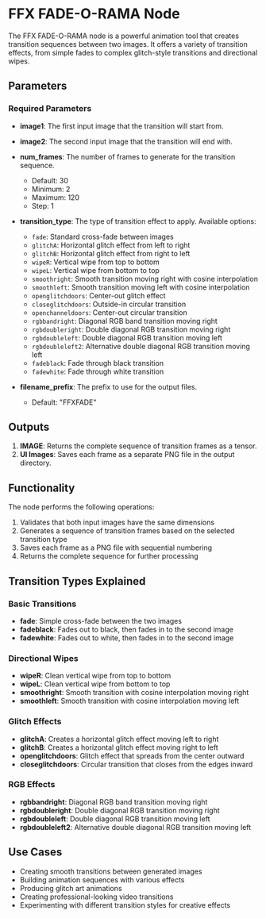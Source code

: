 # FFX FADE-O-RAMA Node

The FFX FADE-O-RAMA node is a powerful animation tool that creates transition sequences between two images. It offers a variety of transition effects, from simple fades to complex glitch-style transitions and directional wipes.

## Parameters

### Required Parameters

- **image1**: The first input image that the transition will start from.
- **image2**: The second input image that the transition will end with.
- **num_frames**: The number of frames to generate for the transition sequence.
  - Default: 30
  - Minimum: 2
  - Maximum: 120
  - Step: 1

- **transition_type**: The type of transition effect to apply. Available options:
  - `fade`: Standard cross-fade between images
  - `glitchA`: Horizontal glitch effect from left to right
  - `glitchB`: Horizontal glitch effect from right to left
  - `wipeR`: Vertical wipe from top to bottom
  - `wipeL`: Vertical wipe from bottom to top
  - `smoothright`: Smooth transition moving right with cosine interpolation
  - `smoothleft`: Smooth transition moving left with cosine interpolation
  - `openglitchdoors`: Center-out glitch effect
  - `closeglitchdoors`: Outside-in circular transition
  - `openchanneldoors`: Center-out circular transition
  - `rgbbandright`: Diagonal RGB band transition moving right
  - `rgbdoubleright`: Double diagonal RGB transition moving right
  - `rgbdoubleleft`: Double diagonal RGB transition moving left
  - `rgbdoubleleft2`: Alternative double diagonal RGB transition moving left
  - `fadeblack`: Fade through black transition
  - `fadewhite`: Fade through white transition

- **filename_prefix**: The prefix to use for the output files.
  - Default: "FFXFADE"

## Outputs

1. **IMAGE**: Returns the complete sequence of transition frames as a tensor.
2. **UI Images**: Saves each frame as a separate PNG file in the output directory.

## Functionality

The node performs the following operations:

1. Validates that both input images have the same dimensions
2. Generates a sequence of transition frames based on the selected transition type
3. Saves each frame as a PNG file with sequential numbering
4. Returns the complete sequence for further processing

## Transition Types Explained

### Basic Transitions
- **fade**: Simple cross-fade between the two images
- **fadeblack**: Fades out to black, then fades in to the second image
- **fadewhite**: Fades out to white, then fades in to the second image

### Directional Wipes
- **wipeR**: Clean vertical wipe from top to bottom
- **wipeL**: Clean vertical wipe from bottom to top
- **smoothright**: Smooth transition with cosine interpolation moving right
- **smoothleft**: Smooth transition with cosine interpolation moving left

### Glitch Effects
- **glitchA**: Creates a horizontal glitch effect moving left to right
- **glitchB**: Creates a horizontal glitch effect moving right to left
- **openglitchdoors**: Glitch effect that spreads from the center outward
- **closeglitchdoors**: Circular transition that closes from the edges inward

### RGB Effects
- **rgbbandright**: Diagonal RGB band transition moving right
- **rgbdoubleright**: Double diagonal RGB transition moving right
- **rgbdoubleleft**: Double diagonal RGB transition moving left
- **rgbdoubleleft2**: Alternative double diagonal RGB transition moving left

## Use Cases

- Creating smooth transitions between generated images
- Building animation sequences with various effects
- Producing glitch art animations
- Creating professional-looking video transitions
- Experimenting with different transition styles for creative effects
